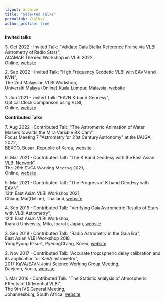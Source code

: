 ```yaml
---
layout: archive
title: "Selected Talks"
permalink: /talks/
author_profile: true
---
```


**Invited talks**

3\. Oct 2022 - Invited Talk: "Validate Gaia Stellar Reference Frame via VLBI Astrometry of Radio Stars", <br />
ACAMAR Themed Workshop on VLBI 2022, <br />
Online, [website](https://acamar-vlbi-2022.casconf.cn)

2\. Sep 2022 - Invited Talk: "High Frequency Geodetic VLBI with EAVN and KVN", <br />
The 2nd Malaysian VLBI Workshop, <br />
Universiti Malaya (Online),Kuala Lumpur, Malaysia, [website](https://sites.google.com/view/2myvlbiworkshop/program)

1\. Jun 2021 - Invited Talk: "EAVN K-band Geodesy", <br />
Optical Clock Comparison using VLBI, <br />
Online, [website](https://sites.google.com/view/occ-vlbi)

**Contributed Talks**

7\. Aug 2022 - Contributed Talk: "The Astrometric Animation of Water Masers towards the Mira Variable BX Cam", <br />
Focus Meeting 7 "Astrometry for 21st Century Astronomy" at the IAUGA 2022, <br />
BEXCO, Busan, Republic of Korea, [website](https://www.busan2021fm7.org/programme/)

6\. Mar 2021 - Contributed Talk: "The K Band Geodesy with the East Asian VLBI Network", <br />
The 25th EVGA Working Meeting 2021, <br />
Online, [website](https://www.chalmers.se/en/conference/EVGA2021/Documents/EVGA2021_program_20210310.pdf)

5\. Mar 2021 - Contributed Talk: "The Progress of K band Geodesy with EAVN", <br />
13th East Asian VLBI Workshop 2021, <br />
Chiang Mai(Online), Thailand, [website](https://indico.narit.or.th/event/152/page/267-program)

4\. Sep 2019 - Contributed Talk: "Verifying Gaia Astrometric Results of Stars with VLBI Astrometry", <br />
12th East Asian VLBI Workshop, <br />
Ibaraki University, Mito, Ibaraki, Japan, [website](http://vlbi.sci.ibaraki.ac.jp/eavw19/program.html)

3\. Sep 2018 - Contributed Talk: "Radio Astrometry in the Gaia Era", <br />
East Asian VLBI Workshop 2018, <br />
YongPyong Resort, PyeongChang, Korea, [website](https://radio.kasi.re.kr/event/event_eavn.php?d=eavn2018&m=menu&p=program)

2\. Nov 2017 - Contributed Talk: "Accurate tropospheric delay calibration and its application for KaVA astrometry", <br />
2017 KaVA/EAVN Joint Science Working Group Meeting, <br />
Daejeon, Korea, [website](https://radio.kasi.re.kr/event/event_main.php?d=wg17&m=menu&p=program)

1\. Mar 2016 - Contributed Talk: "The Statistic Analysis of Atmospheric Effects of Differential VLBI", <br />
The 9th IVS General Meeting, <br />
Johannesburg, South Africa, [website](https://events.saip.org.za/event/56/)




